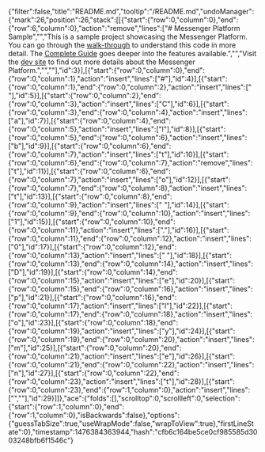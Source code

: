 {"filter":false,"title":"README.md","tooltip":"/README.md","undoManager":{"mark":26,"position":26,"stack":[[{"start":{"row":0,"column":0},"end":{"row":6,"column":0},"action":"remove","lines":["# Messenger Platform Sample","","This is a sample project showcasing the Messenger Platform. You can go through the [walk-through](https://developers.facebook.com/docs/messenger-platform/quickstart) to understand this code in more detail. The [Complete Guide](https://developers.facebook.com/docs/messenger-platform/implementation) goes deeper into the features available.","","Visit the [dev site](https://developers.facebook.com/docs/messenger-platform/) to find out more details about the Messenger Platform.","",""],"id":3}],[{"start":{"row":0,"column":0},"end":{"row":0,"column":1},"action":"insert","lines":["#"],"id":4}],[{"start":{"row":0,"column":1},"end":{"row":0,"column":2},"action":"insert","lines":[" "],"id":5}],[{"start":{"row":0,"column":2},"end":{"row":0,"column":3},"action":"insert","lines":["C"],"id":6}],[{"start":{"row":0,"column":3},"end":{"row":0,"column":4},"action":"insert","lines":["a"],"id":7}],[{"start":{"row":0,"column":4},"end":{"row":0,"column":5},"action":"insert","lines":["l"],"id":8}],[{"start":{"row":0,"column":5},"end":{"row":0,"column":6},"action":"insert","lines":["b"],"id":9}],[{"start":{"row":0,"column":6},"end":{"row":0,"column":7},"action":"insert","lines":["t"],"id":10}],[{"start":{"row":0,"column":6},"end":{"row":0,"column":7},"action":"remove","lines":["t"],"id":11}],[{"start":{"row":0,"column":6},"end":{"row":0,"column":7},"action":"insert","lines":["o"],"id":12}],[{"start":{"row":0,"column":7},"end":{"row":0,"column":8},"action":"insert","lines":["t"],"id":13}],[{"start":{"row":0,"column":8},"end":{"row":0,"column":9},"action":"insert","lines":[" "],"id":14}],[{"start":{"row":0,"column":9},"end":{"row":0,"column":10},"action":"insert","lines":["1"],"id":15}],[{"start":{"row":0,"column":10},"end":{"row":0,"column":11},"action":"insert","lines":["."],"id":16}],[{"start":{"row":0,"column":11},"end":{"row":0,"column":12},"action":"insert","lines":["0"],"id":17}],[{"start":{"row":0,"column":12},"end":{"row":0,"column":13},"action":"insert","lines":[" "],"id":18}],[{"start":{"row":0,"column":13},"end":{"row":0,"column":14},"action":"insert","lines":["D"],"id":19}],[{"start":{"row":0,"column":14},"end":{"row":0,"column":15},"action":"insert","lines":["e"],"id":20}],[{"start":{"row":0,"column":15},"end":{"row":0,"column":16},"action":"insert","lines":["p"],"id":21}],[{"start":{"row":0,"column":16},"end":{"row":0,"column":17},"action":"insert","lines":["l"],"id":22}],[{"start":{"row":0,"column":17},"end":{"row":0,"column":18},"action":"insert","lines":["o"],"id":23}],[{"start":{"row":0,"column":18},"end":{"row":0,"column":19},"action":"insert","lines":["y"],"id":24}],[{"start":{"row":0,"column":19},"end":{"row":0,"column":20},"action":"insert","lines":["m"],"id":25}],[{"start":{"row":0,"column":20},"end":{"row":0,"column":21},"action":"insert","lines":["e"],"id":26}],[{"start":{"row":0,"column":21},"end":{"row":0,"column":22},"action":"insert","lines":["n"],"id":27}],[{"start":{"row":0,"column":22},"end":{"row":0,"column":23},"action":"insert","lines":["t"],"id":28}],[{"start":{"row":0,"column":23},"end":{"row":1,"column":0},"action":"insert","lines":["",""],"id":29}]]},"ace":{"folds":[],"scrolltop":0,"scrollleft":0,"selection":{"start":{"row":1,"column":0},"end":{"row":1,"column":0},"isBackwards":false},"options":{"guessTabSize":true,"useWrapMode":false,"wrapToView":true},"firstLineState":0},"timestamp":1476384363944,"hash":"cfb6c164be5ce0cf985585d3003248bfb6f1546c"}